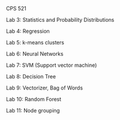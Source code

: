 CPS 521

Lab 3: Statistics and Probability Distributions

Lab 4: Regression

Lab 5: k-means clusters

Lab 6: Neural Networks

Lab 7: SVM (Support vector machine)

Lab 8: Decision Tree

Lab 9: Vectorizer, Bag of Words

Lab 10: Random Forest

Lab 11: Node grouping
